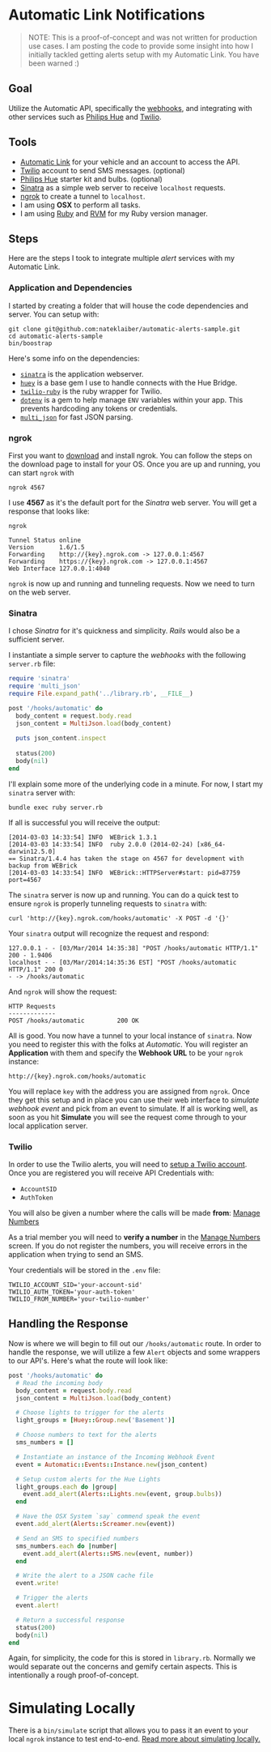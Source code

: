 # Automatic Link Notifications

> NOTE: This is a proof-of-concept and was not written for production use cases. I am posting the code to provide some insight into how I initially tackled getting alerts setup with my Automatic Link. You have been warned :)

## Goal
Utilize the Automatic API, specifically the [webhooks](https://www.automatic.com/developer/documentation/#automatic-event-webhook-api), and integrating with other services such as [Philips Hue](http://developers.meethue.com) and [Twilio](http://www.twilio.com/docs/api/rest).

## Tools

* [Automatic Link](http://www.automatic.com) for your vehicle and an account to access the API.
* [Twilio](http://www.twilio.com) account to send SMS messages. (optional)
* [Philips Hue](https://www.meethue.com) starter kit and bulbs. (optional)
* [Sinatra](http://www.sinatrarb.com) as a simple web server to receive `localhost` requests.
* [ngrok](https://ngrok.com) to create a tunnel to `localhost`.
* I am using **OSX** to perform all tasks.
* I am using [Ruby](https://www.ruby-lang.org/en/) and [RVM](https://rvm.io) for my Ruby version manager.

## Steps
Here are the steps I took to integrate multiple _alert_ services with my Automatic Link.

### Application and Dependencies
I started by creating a folder that will house the code dependencies and
server. You can setup with:

```
git clone git@github.com:nateklaiber/automatic-alerts-sample.git
cd automatic-alerts-sample
bin/boostrap
```

Here's some info on the dependencies:

* [`sinatra`](https://rubygems.org/gems/sinatra) is the application webserver.
* [`huey`](https://rubygems.org/gems/huey) is a base gem I use to handle connects with the Hue Bridge.
* [`twilio-ruby`](https://rubygems.org/gems/twilio-ruby) is the ruby wrapper for Twilio.
* [`dotenv`](https://rubygems.org/gems/dotenv) is a gem to help manage `ENV` variables within your app. This prevents hardcoding any tokens or credentials.
* [`multi_json`](http://rubygems.org/gems/multi_json) for fast JSON parsing.

### ngrok
First you want to [download](https://ngrok.com/download) and install ngrok. You can follow the steps on the download page to install for your OS. Once you are up and running, you can start `ngrok` with

    ngrok 4567

I use **4567** as it's the default port for the _Sinatra_ web server. You will get a response that looks like:
  
    ngrok
    
    Tunnel Status online
    Version       1.6/1.5
    Forwarding    http://{key}.ngrok.com -> 127.0.0.1:4567
    Forwarding    https://{key}.ngrok.com -> 127.0.0.1:4567
    Web Interface 127.0.0.1:4040

`ngrok` is now up and running and tunneling requests. Now we need to turn on the web server.

### Sinatra
I chose _Sinatra_ for it's quickness and simplicity. _Rails_ would also be a sufficient server.

I instantiate a simple server to capture the _webhooks_ with the following `server.rb` file:

```ruby
require 'sinatra'
require 'multi_json'
require File.expand_path('../library.rb', __FILE__)

post '/hooks/automatic' do
  body_content = request.body.read
  json_content = MultiJson.load(body_content)
  
  puts json_content.inspect
  
  status(200)
  body(nil)
end
```

I'll explain some more of the underlying code in a minute. For now, I start my `sinatra` server with:

    bundle exec ruby server.rb

If all is successful you will receive the output:

    [2014-03-03 14:33:54] INFO  WEBrick 1.3.1
    [2014-03-03 14:33:54] INFO  ruby 2.0.0 (2014-02-24) [x86_64-darwin12.5.0]
    == Sinatra/1.4.4 has taken the stage on 4567 for development with backup from WEBrick
    [2014-03-03 14:33:54] INFO  WEBrick::HTTPServer#start: pid=87759 port=4567

The `sinatra` server is now up and running. You can do a quick test to ensure `ngrok` is properly tunneling requests to `sinatra` with:

    curl 'http://{key}.ngrok.com/hooks/automatic' -X POST -d '{}'

Your `sinatra` output will recognize the request and respond:

    127.0.0.1 - - [03/Mar/2014 14:35:38] "POST /hooks/automatic HTTP/1.1" 200 - 1.9406
    localhost - - [03/Mar/2014:14:35:36 EST] "POST /hooks/automatic HTTP/1.1" 200 0
    - -> /hooks/automatic
    
And `ngrok` will show the request:

    HTTP Requests                                                         
    -------------                                                         
    POST /hooks/automatic         200 OK  
    
All is good. You now have a tunnel to your local instance of `sinatra`. Now you need to register this with the folks at _Automatic_. You will register an **Application** with them and specify the **Webhook URL** to be your `ngrok` instance:

    http://{key}.ngrok.com/hooks/automatic
    
You will replace `key` with the address you are assigned from `ngrok`. Once they get this setup and in place you can use their web interface to _simulate webhook event_ and pick from an event to simulate. If all is working well, as soon as you hit **Simulate** you will see the request come through to your local application server.

### Twilio
In order to use the Twilio alerts, you will need to [setup a Twilio
account](https://www.twilio.com/try-twilio). Once you are registered you
will receive API Credentials with:

* `AccountSID`
* `AuthToken`

You will also be given a number where the calls will be made __from__:
[Manage
Numbers](https://www.twilio.com/user/account/phone-numbers/incoming)

As a trial member you will need to **verify a number** in the [Manage
Numbers](https://www.twilio.com/user/account/phone-numbers/incoming)
screen. If you do not register the numbers, you will receive errors in
the application when trying to send an SMS.

Your credentials will be stored in the `.env` file:

```
TWILIO_ACCOUNT_SID='your-account-sid'
TWILIO_AUTH_TOKEN='your-auth-token'
TWILIO_FROM_NUMBER='your-twilio-number'
```

## Handling the Response
Now is where we will begin to fill out our `/hooks/automatic` route. In order to handle the response, we will utilize a few `Alert` objects and some wrappers to our API's. Here's what the route will look like:

```ruby
post '/hooks/automatic' do
  # Read the incoming body
  body_content = request.body.read
  json_content = MultiJson.load(body_content)

  # Choose lights to trigger for the alerts
  light_groups = [Huey::Group.new('Basement')]

  # Choose numbers to text for the alerts
  sms_numbers = []

  # Instantiate an instance of the Incoming Webhook Event
  event = Automatic::Events::Instance.new(json_content)

  # Setup custom alerts for the Hue Lights
  light_groups.each do |group|
    event.add_alert(Alerts::Lights.new(event, group.bulbs))
  end

  # Have the OSX System `say` commend speak the event
  event.add_alert(Alerts::Screamer.new(event))

  # Send an SMS to specified numbers
  sms_numbers.each do |number|
    event.add_alert(Alerts::SMS.new(event, number))
  end

  # Write the alert to a JSON cache file
  event.write!

  # Trigger the alerts
  event.alert!

  # Return a successful response
  status(200)
  body(nil)
end
```

Again, for simplicity, the code for this is stored in `library.rb`. Normally we would separate out the concerns and gemify certain aspects. This is intentionally a rough proof-of-concept.

# Simulating Locally
There is a `bin/simulate` script that allows you to pass it an event to
your local `ngrok` instance to test end-to-end. [Read more about
simulating
locally.](https://github.com/nateklaiber/automatic-alerts-sample/tree/master/bin)

